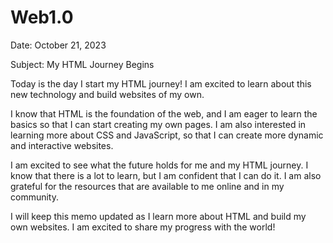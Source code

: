 # Web1.0

Date: October 21, 2023

Subject: My HTML Journey Begins

Today is the day I start my HTML journey! I am excited to learn about this new technology and build websites of my own.

I know that HTML is the foundation of the web, and I am eager to learn the basics so that I can start creating my own pages. I am also interested in learning more about CSS and JavaScript, so that I can create more dynamic and interactive websites.

I am excited to see what the future holds for me and my HTML journey. I know that there is a lot to learn, but I am confident that I can do it. I am also grateful for the resources that are available to me online and in my community.

I will keep this memo updated as I learn more about HTML and build my own websites. I am excited to share my progress with the world!
